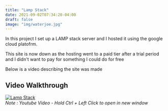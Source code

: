 ```yaml
---
title: "Lamp Stack"
date: 2021-09-02T07:34:20-04:00
draft: false
image: "img/waterjoe.jpg"
---
```

In this project I set up a LAMP stack server and I hosted it using the google cloud platofrm.
<!--more-->

This site is now down as the hosting went to a paid tier after a trial period and I didn't want to pay for something I could do for free

Below is a video describing the site was made

## Video Walkthrough

[![Lamp Stack](https://www.unixmen.com/wp-content/uploads/2017/05/lamp_stack.jpg)](https://youtu.be/eIm0vl21E7g)  
_Note : Youtube Video - Hold Ctrl + Left Click to open in new window_
